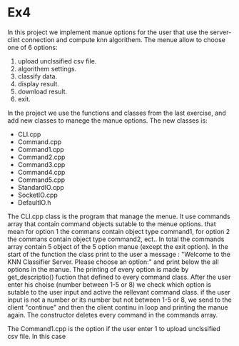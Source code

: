 # Ex4

In this project we implement manue options for the user that use the server-clint connection and compute knn algorithem. The menue allow to choose one of 6 options:

 1) upload unclssified csv file.
 2) algorithem settings.
 3) classify data.
 4) display result.
 5) download result.
 6) exit.


In the project we use the functions and classes from the last exercise, and add new classes to manege the manue options. The new classes is:
 - CLI.cpp
 - Command.cpp
 - Command1.cpp
 - Command2.cpp
 - Command3.cpp
 - Command4.cpp
 - Command5.cpp
 - StandardIO.cpp
 - SocketIO.cpp
 - DefaultIO.h

The CLI.cpp class is the program that manage the menue. It use commands array that contain command objects sutable to the menue options. that mean for option 1 the commans contain object type command1, for option 2 the commans contain object type command2, ect..
In total the commands array contain 5 object of the 5 option manue (except the exit option). In the start of the function the class print to the user a message : "Welcome to the KNN Classifier Server. Please choose an option:" and print below the all options in the manue. The printing of every option is made by get_descriptio() fuction that defined to every command class. After the user enter his choise (number between 1-5 or 8) we check which option is sutable to the user input and active the rellevant command class. if the user input is not a number or its number but not between 1-5 or 8, we send to the client "continue" and then the client continu in loop and printing the manue again. The constructor deletes every command in the commands array.

The Command1.cpp is the option if the user enter 1 to upload unclssified csv file. In this case 
